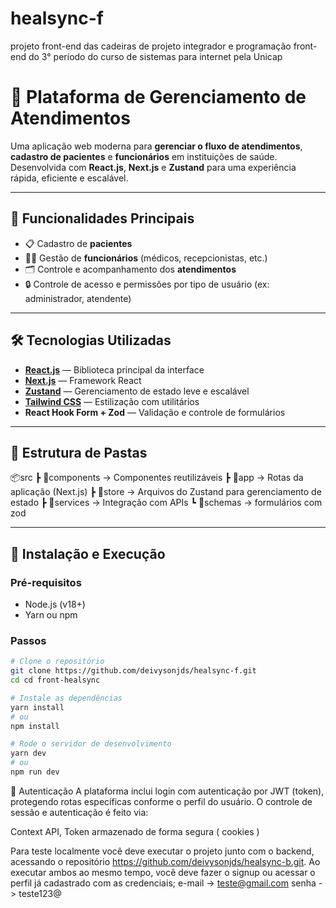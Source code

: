 # healsync-f
projeto front-end das cadeiras de projeto integrador e programação front-end do 3° período do curso de sistemas para internet pela Unicap

# 🏥 Plataforma de Gerenciamento de Atendimentos

Uma aplicação web moderna para **gerenciar o fluxo de atendimentos**, **cadastro de pacientes** e **funcionários** em instituições de saúde. Desenvolvida com **React.js**, **Next.js** e **Zustand** para uma experiência rápida, eficiente e escalável.

---

## 📌 Funcionalidades Principais

- 📋 Cadastro de **pacientes**
- 👨‍⚕️ Gestão de **funcionários** (médicos, recepcionistas, etc.)
- 🗂️ Controle e acompanhamento dos **atendimentos**
- 🔒 Controle de acesso e permissões por tipo de usuário (ex: administrador, atendente)

---

## 🛠️ Tecnologias Utilizadas

- **[React.js](https://reactjs.org/)** — Biblioteca principal da interface
- **[Next.js](https://nextjs.org/)** — Framework React
- **[Zustand](https://github.com/pmndrs/zustand)** — Gerenciamento de estado leve e escalável
- **[Tailwind CSS](https://tailwindcss.com/)** — Estilização com utilitários
- **React Hook Form + Zod** — Validação e controle de formulários

---

## 📁 Estrutura de Pastas

📦src
┣ 📂components → Componentes reutilizáveis
┣ 📂app → Rotas da aplicação (Next.js)
┣ 📂store → Arquivos do Zustand para gerenciamento de estado
┣ 📂services → Integração com APIs
┗ 📂schemas → formulários com zod



---

## 🚀 Instalação e Execução

### Pré-requisitos

- Node.js (v18+)
- Yarn ou npm

### Passos

```bash
# Clone o repositório
git clone https://github.com/deivysonjds/healsync-f.git
cd cd front-healsync

# Instale as dependências
yarn install
# ou
npm install

# Rode o servidor de desenvolvimento
yarn dev
# ou
npm run dev

```
🔐 Autenticação
A plataforma inclui login com autenticação por JWT (token), protegendo rotas específicas conforme o perfil do usuário. O controle de sessão e autenticação é feito via:

Context API, Token armazenado de forma segura ( cookies )

Para teste localmente você deve executar o projeto junto com o backend, acessando o repositório https://github.com/deivysonjds/healsync-b.git.
Ao executar ambos ao mesmo tempo, você deve fazer o signup ou acessar o perfil já cadastrado com as credenciais;
 e-mail -> teste@gmail.com
 senha -> teste123@
